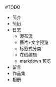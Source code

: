 #TODO
- 简介
- 简历
- 日志
    - 瀑布流
    - 图片+文字预览
    - 标签式分类
    - 在线编辑
    - markdown 预览
- 留言
- 作品集
- 相册